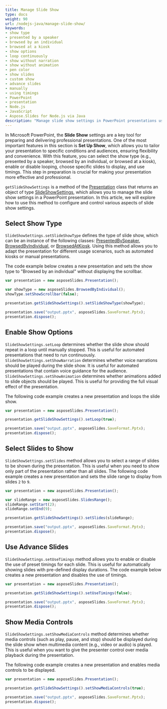 ```yaml
---
title: Manage Slide Show
type: docs
weight: 90
url: /nodejs-java/manage-slide-show/
keywords:
- show type
- presented by a speaker
- browsed by an individual
- browsed at a kiosk
- show options
- loop continuously
- show without narration
- show without animation
- pen color
- show slides
- custom show
- advance slides
- manually
- using timings
- PowerPoint
- presentation
- Node.js
- JavaScript
- Aspose.Slides for Node.js via Java
description: "Manage slide show settings in PowerPoint presentations using JavaScript"
---
```


In Microsoft PowerPoint, the **Slide Show** settings are a key tool for preparing and delivering professional presentations. One of the most important features in this section is **Set Up Show**, which allows you to tailor your presentation to specific conditions and audiences, ensuring flexibility and convenience. With this feature, you can select the show type (e.g., presented by a speaker, browsed by an individual, or browsed at a kiosk), enable or disable looping, choose specific slides to display, and use timings. This step in preparation is crucial for making your presentation more effective and professional.

`getSlideShowSettings` is a method of the [Presentation](https://reference.aspose.com/slides/nodejs-java/aspose.slides/presentation/) class that returns an object of type [SlideShowSettings](https://reference.aspose.com/slides/nodejs-java/aspose.slides/slideshowsettings/), which allows you to manage the slide show settings in a PowerPoint presentation. In this article, we will explore how to use this method to configure and control various aspects of slide show settings. 

## **Select Show Type**

`SlideShowSettings.setSlideShowType` defines the type of slide show, which can be an instance of the following classes: [PresentedBySpeaker](https://reference.aspose.com/slides/nodejs-java/aspose.slides/presentedbyspeaker/), [BrowsedByIndividual](https://reference.aspose.com/slides/nodejs-java/aspose.slides/browsedbyindividual/), or [BrowsedAtKiosk](https://reference.aspose.com/slides/nodejs-java/aspose.slides/browsedatkiosk/). Using this method allows you to adapt the presentation for different usage scenarios, such as automated kiosks or manual presentations.

The code example below creates a new presentation and sets the show type to "Browsed by an individual" without displaying the scrollbar.

```js
var presentation = new asposeSlides.Presentation();

var showType = new asposeSlides.BrowsedByIndividual();
showType.setShowScrollbar(false);

presentation.getSlideShowSettings().setSlideShowType(showType);

presentation.save("output.pptx", asposeSlides.SaveFormat.Pptx);
presentation.dispose();
```

## **Enable Show Options**

`SlideShowSettings.setLoop` determines whether the slide show should repeat in a loop until manually stopped. This is useful for automated presentations that need to run continuously. `SlideShowSettings.setShowNarration` determines whether voice narrations should be played during the slide show. It is useful for automated presentations that contain voice guidance for the audience. `SlideShowSettings.setShowAnimation` determines whether animations added to slide objects should be played. This is useful for providing the full visual effect of the presentation.

The following code example creates a new presentation and loops the slide show.

```js
var presentation = new asposeSlides.Presentation();

presentation.getSlideShowSettings().setLoop(true);

presentation.save("output.pptx", asposeSlides.SaveFormat.Pptx);
presentation.dispose();
```

## **Select Slides to Show**

`SlideShowSettings.setSlides` method allows you to select a range of slides to be shown during the presentation. This is useful when you need to show only part of the presentation rather than all slides. The following code example creates a new presentation and sets the slide range to display from slides `2` to `9`.

```js
var presentation = new asposeSlides.Presentation();

var slideRange = new asposeSlides.SlidesRange();
slideRange.setStart(2);
slideRange.setEnd(9);

presentation.getSlideShowSettings().setSlides(slideRange);

presentation.save("output.pptx", asposeSlides.SaveFormat.Pptx);
presentation.dispose();
```

## **Use Advance Slides**

`SlideShowSettings.setUseTimings` method allows you to enable or disable the use of preset timings for each slide. This is useful for automatically showing slides with pre-defined display durations. The code example below creates a new presentation and disables the use of timings.

```js
var presentation = new asposeSlides.Presentation();

presentation.getSlideShowSettings().setUseTimings(false);

presentation.save("output.pptx", asposeSlides.SaveFormat.Pptx);
presentation.dispose();
```

## **Show Media Controls**

`SlideShowSettings.setShowMediaControls` method determines whether media controls (such as play, pause, and stop) should be displayed during the slide show when multimedia content (e.g., video or audio) is played. This is useful when you want to give the presenter control over media playback during the presentation.

The following code example creates a new presentation and enables media controls to be displayed.

```js
var presentation = new asposeSlides.Presentation();

presentation.getSlideShowSettings().setShowMediaControls(true);

presentation.save("output.pptx", asposeSlides.SaveFormat.Pptx);
presentation.dispose();
```
